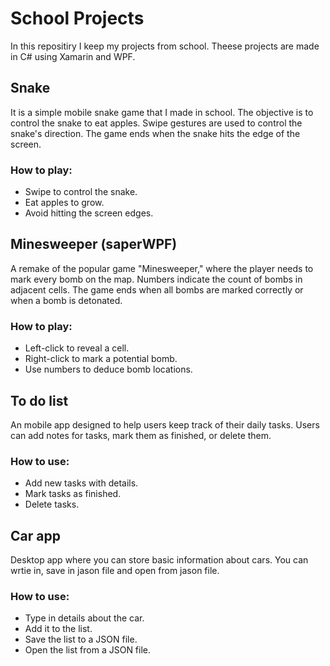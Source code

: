 # School Projects
In this repositiry I keep my projects from school. Theese projects are made in C# using Xamarin and WPF.

## Snake
It is a simple mobile snake game that I made in school. The objective is to control the snake to eat apples. Swipe gestures are used to control the snake's direction. The game ends when the snake hits the edge of the screen.
### How to play:
  - Swipe to control the snake.
  - Eat apples to grow.
  - Avoid hitting the screen edges.

## Minesweeper (saperWPF)
A remake of the popular game "Minesweeper," where the player needs to mark every bomb on the map. Numbers indicate the count of bombs in adjacent cells. The game ends when all bombs are marked correctly or when a bomb is detonated.
### How to play:
  - Left-click to reveal a cell.
  - Right-click to mark a potential bomb.
  - Use numbers to deduce bomb locations.

## To do list
An mobile app designed to help users keep track of their daily tasks. Users can add notes for tasks, mark them as finished, or delete them.
### How to use:
  - Add new tasks with details.
  - Mark tasks as finished.
  - Delete tasks.

## Car app
Desktop app where you can store basic information about cars. You can wrtie in, save in jason file and open from jason file.

### How to use:
  - Type in details about the car.
  - Add it to the list.
  - Save the list to a JSON file.
  - Open the list from a JSON file.



